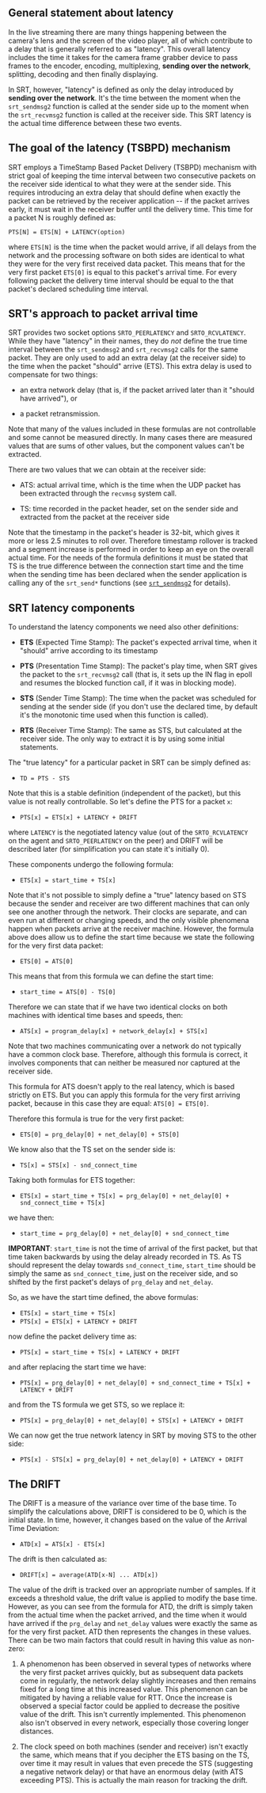 ## General statement about latency

In the live streaming there are many things happening between the 
camera's lens and the screen of the video player, all of which contribute 
to a delay that is generally referred to as "latency". This overall latency 
includes the time it takes for the camera frame grabber device to pass 
frames to the encoder, encoding, multiplexing, **sending over the network**, 
splitting, decoding and then finally displaying. 

In SRT, however, "latency" is defined as only the delay introduced by **sending 
over the network**. It's the time between the moment when the `srt_sendmsg2` 
function is called at the sender side up to the moment when the `srt_recvmsg2` 
function is called at the receiver side. This SRT latency is the actual time difference 
between these two events.


## The goal of the latency (TSBPD) mechanism

SRT employs a TimeStamp Based Packet Delivery (TSBPD) mechanism 
with strict goal of keeping the time interval between two consecutive packets 
on the receiver side identical to what they were at the sender side. This 
requires introducing an extra delay that should define when exactly the packet 
can be retrieved by the receiver application -- if the packet arrives early, it must
wait in the receiver buffer until the delivery time. This time for a packet N
is roughly defined as:

```
PTS[N] = ETS[N] + LATENCY(option)
```

where `ETS[N]` is the time when the packet would arrive, if all delays
from the network and the processing software on both sides are identical
to what they were for the very first received data packet. This means that
for the very first packet `ETS[0]` is equal to this packet's arrival time.
For every following packet the delivery time interval should be equal to the
that packet's declared scheduling time interval.


## SRT's approach to packet arrival time

SRT provides two socket options `SRTO_PEERLATENCY` and `SRTO_RCVLATENCY`.
While they have "latency" in their names, they do *not* define the true time
interval between the `srt_sendmsg2` and `srt_recvmsg2` calls for the same
packet. They are only used to add an extra delay (at the receiver side) to
the time when the packet "should" arrive (ETS). This extra delay is used to
compensate for two things:

* an extra network delay (that is, if the packet arrived later than it
"should have arrived"), or

* a packet retransmission.

Note that many of the values included in these formulas are not controllable and 
some cannot be measured directly. In many cases there are measured values 
that are sums of other values, but the component values can't be extracted. 

There are two values that we can obtain at the receiver side:

* ATS: actual arrival time, which is the time when the UDP packet
has been extracted through the `recvmsg` system call.

* TS: time recorded in the packet header, set on the sender side and extracted
from the packet at the receiver side

Note that the timestamp in the packet's header is 32-bit, which gives
it more or less 2.5 minutes to roll over. Therefore timestamp
rollover is tracked and a segment increase is performed in order to keep an
eye on the overall actual time. For the needs of the formula definitions
it must be stated that TS is the true difference between the connection
start time and the time when the sending time has been declared when
the sender application is calling any of the `srt_send*` functions
(see [`srt_sendmsg2`](../API/API-functions.md#srt_sendmsg2) for details).


## SRT latency components

To understand the latency components we need also other definitions:

* **ETS** (Expected Time Stamp): The packet's expected arrival time, when it
"should" arrive according to its timestamp

* **PTS** (Presentation Time Stamp): The packet's play time, when SRT gives the packet
to the `srt_recvmsg2` call (that is, it sets up the IN flag in epoll
and resumes the blocked function call, if it was in blocking mode).

* **STS** (Sender Time Stamp): The time when the packet was
scheduled for sending at the sender side (if you don't use the
declared time, by default it's the monotonic time used when this
function is called).

* **RTS** (Receiver Time Stamp): The same as STS, but calculated at the receiver side. The
only way to extract it is by using some initial statements.

The "true latency" for a particular packet in SRT can be simply defined as:

* `TD = PTS - STS`

Note that this is a stable definition (independent of the packet),
but this value is not really controllable. So let's define the PTS
for a packet `x`:

* `PTS[x] = ETS[x] + LATENCY + DRIFT`

where `LATENCY` is the negotiated latency value (out of the
`SRTO_RCVLATENCY` on the agent and `SRTO_PEERLATENCY` on the peer)
and DRIFT will be described later (for simplification you can
state it's initially 0).

These components undergo the following formula:

* `ETS[x] = start_time + TS[x]`

Note that it's not possible to simply define a "true" latency based on STS
because the sender and receiver are two different machines that can only
see one another through the network. Their clocks are separate,
and can even run at different or changing speeds, and the only
visible phenomena happen when packets arrive at the receiver machine. 
However, the formula above does allow us to define the start time because
we state the following for the very first data packet:

* `ETS[0] = ATS[0]`

This means that from this formula we can define the start time:

* `start_time = ATS[0] - TS[0]`

Therefore we can state that if we have two identical clocks on
both machines with identical time bases and speeds, then:

* `ATS[x] = program_delay[x] + network_delay[x] + STS[x]`

Note that two machines communicating over a network do not typically have a
common clock base. Therefore, although this formula is correct, it involves
components that can neither be measured nor captured at the receiver side.

This formula for ATS doesn't apply to the real latency, which is based strictly 
on ETS. But you can apply this formula for the very first arriving packet, 
because in this case they are equal: `ATS[0] = ETS[0]`.

Therefore this formula is true for the very first packet:

* `ETS[0] = prg_delay[0] + net_delay[0] + STS[0]`

We know also that the TS set on the sender side is:

* `TS[x] = STS[x] - snd_connect_time`

Taking both formulas for ETS together:

* `ETS[x] = start_time + TS[x] = prg_delay[0] + net_delay[0] + snd_connect_time + TS[x]`

we have then:

* `start_time = prg_delay[0] + net_delay[0] + snd_connect_time`

**IMPORTANT**: `start_time` is not the time of arrival of the first packet,
but that time taken backwards by using the delay already recorded in TS. As TS should
represent the delay towards `snd_connect_time`, `start_time` should be simply the same
as `snd_connect_time`, just on the receiver side, and so shifted by the
first packet's delays of `prg_delay` and `net_delay`.

So, as we have the start time defined, the above formulas:

* `ETS[x] = start_time + TS[x]`
* `PTS[x] = ETS[x] + LATENCY + DRIFT`

now define the packet delivery time as:

* `PTS[x] = start_time + TS[x] + LATENCY + DRIFT`

and after replacing the start time we have:

* `PTS[x] = prg_delay[0] + net_delay[0] + snd_connect_time + TS[x] + LATENCY + DRIFT`

and from the TS formula we get STS, so we replace it:

* `PTS[x] = prg_delay[0] + net_delay[0] + STS[x] + LATENCY + DRIFT`

We can now get the true network latency in SRT by moving STS to the other side:

* `PTS[x] - STS[x] = prg_delay[0] + net_delay[0] + LATENCY + DRIFT`


## The DRIFT

The DRIFT is a measure of the variance over time of the base time. 
To simplify the calculations above, DRIFT is considered to be 0,
which is the initial state. In time, however, it changes based on the
value of the Arrival Time Deviation:

* `ATD[x] = ATS[x] - ETS[x]`

The drift is then calculated as:

* `DRIFT[x] = average(ATD[x-N] ... ATD[x])`

The value of the drift is tracked over an appropriate number of samples. If
it exceeds a threshold value, the drift value is applied to modify the
base time. However, as you can see from the formula for ATD, the drift is
simply taken from the actual time when the packet arrived, and the time
when it would have arrived if the `prg_delay` and `net_delay` values were
exactly the same as for the very first packet. ATD then represents the
changes in these values. There can be two main factors that could result
in having this value as non-zero:

1. A phenomenon has been observed in several types of networks where
the very first packet arrives quickly, but as subsequent data packets
come in regularly, the network delay slightly increases and then remains fixed
for a long time at this increased value. This phenomenon can be
mitigated by having a reliable value for RTT. Once the increase is observed 
a special factor could be applied to decrease the positive value
of the drift. This isn't currently implemented. This phenomenon also
isn't observed in every network, especially those covering longer distances.

2. The clock speed on both machines (sender and receiver) isn't exactly the same, 
which means that if you decipher the ETS basing on the TS, over time it may result
in values that even precede the STS (suggesting a negative network delay) or that 
have an enormous delay (with ATS exceeding PTS). This is actually the main reason 
for tracking the drift.
